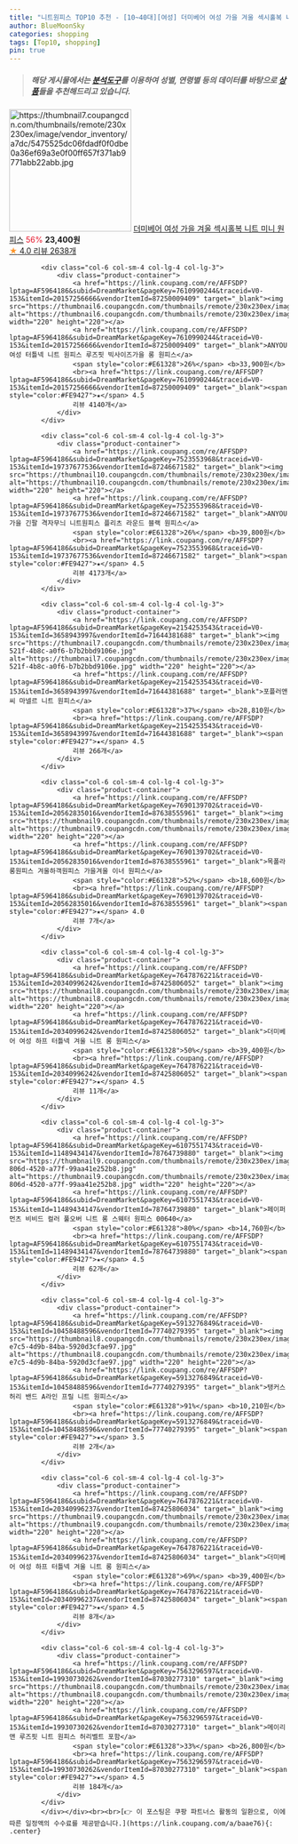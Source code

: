 ```yaml
---
title: "니트원피스 TOP10 추천 - [10~40대][여성] 더미베어 여성 가을 겨울 섹시홀복 니트 미니 원피스"
author: BlueMoonSky
categories: shopping
tags: [Top10, shopping]
pin: true
---
```


> ##### 해당 게시물에서는 [**분석도구**](https://itemscout.io/)를 이용하여 **성별**, **연령별** 등의 데이터를 바탕으로 [**상품**](https://link.coupang.com/a/baae76)들을 추천해드리고 있습니다.
<div class="container"><div class="row">
            <div class="col-6 col-sm-4 col-lg-4 col-lg-3">
                <div class="product-container">
                    <a href="https://link.coupang.com/re/AFFSDP?lptag=AF5964186&subid=DreamMarket&pageKey=7647878769&traceid=V0-153&itemId=20341009731&vendorItemId=87425819181" target="_blank"><img src="https://thumbnail7.coupangcdn.com/thumbnails/remote/230x230ex/image/vendor_inventory/a7dc/5475525dc06fdadf0f0dbe0a36ef69a3e0f00ff657f371ab9771abb22abb.jpg" alt="https://thumbnail7.coupangcdn.com/thumbnails/remote/230x230ex/image/vendor_inventory/a7dc/5475525dc06fdadf0f0dbe0a36ef69a3e0f00ff657f371ab9771abb22abb.jpg" width="220" height="220"></a>
                    <a href="https://link.coupang.com/re/AFFSDP?lptag=AF5964186&subid=DreamMarket&pageKey=7647878769&traceid=V0-153&itemId=20341009731&vendorItemId=87425819181" target="_blank">더미베어 여성 가을 겨울 섹시홀복 니트 미니 원피스</a>
                    <span style="color:#E61328">56%</span> <b>23,400원</b>
                    <br><a href="https://link.coupang.com/re/AFFSDP?lptag=AF5964186&subid=DreamMarket&pageKey=7647878769&traceid=V0-153&itemId=20341009731&vendorItemId=87425819181" target="_blank"><span style="color:#FE9427">★</span> 4.0
                    리뷰 2638개</a>
                </div>
            </div>
            
            <div class="col-6 col-sm-4 col-lg-4 col-lg-3">
                <div class="product-container">
                    <a href="https://link.coupang.com/re/AFFSDP?lptag=AF5964186&subid=DreamMarket&pageKey=7610990244&traceid=V0-153&itemId=20157256666&vendorItemId=87250009409" target="_blank"><img src="https://thumbnail6.coupangcdn.com/thumbnails/remote/230x230ex/image/vendor_inventory/6737/463e4536333f86a4613440fbbf3379c487258a29dd6517ea8b09fdd67f20.jpg" alt="https://thumbnail6.coupangcdn.com/thumbnails/remote/230x230ex/image/vendor_inventory/6737/463e4536333f86a4613440fbbf3379c487258a29dd6517ea8b09fdd67f20.jpg" width="220" height="220"></a>
                    <a href="https://link.coupang.com/re/AFFSDP?lptag=AF5964186&subid=DreamMarket&pageKey=7610990244&traceid=V0-153&itemId=20157256666&vendorItemId=87250009409" target="_blank">ANYOU 여성 터틀넥 니트 원피스 루즈핏 빅사이즈가을 롱 원피스</a>
                    <span style="color:#E61328">26%</span> <b>33,900원</b>
                    <br><a href="https://link.coupang.com/re/AFFSDP?lptag=AF5964186&subid=DreamMarket&pageKey=7610990244&traceid=V0-153&itemId=20157256666&vendorItemId=87250009409" target="_blank"><span style="color:#FE9427">★</span> 4.5
                    리뷰 4140개</a>
                </div>
            </div>
            
            <div class="col-6 col-sm-4 col-lg-4 col-lg-3">
                <div class="product-container">
                    <a href="https://link.coupang.com/re/AFFSDP?lptag=AF5964186&subid=DreamMarket&pageKey=7523553968&traceid=V0-153&itemId=19737677536&vendorItemId=87246671582" target="_blank"><img src="https://thumbnail10.coupangcdn.com/thumbnails/remote/230x230ex/image/vendor_inventory/3999/2bd32b1726f6e9fc5ec10fca151781182a105cad2c41667d422188943eed.jpg" alt="https://thumbnail10.coupangcdn.com/thumbnails/remote/230x230ex/image/vendor_inventory/3999/2bd32b1726f6e9fc5ec10fca151781182a105cad2c41667d422188943eed.jpg" width="220" height="220"></a>
                    <a href="https://link.coupang.com/re/AFFSDP?lptag=AF5964186&subid=DreamMarket&pageKey=7523553968&traceid=V0-153&itemId=19737677536&vendorItemId=87246671582" target="_blank">ANYOU 가을 긴팔 격자무늬 니트원피스 플리츠 라운드 블랙 원피스</a>
                    <span style="color:#E61328">26%</span> <b>39,800원</b>
                    <br><a href="https://link.coupang.com/re/AFFSDP?lptag=AF5964186&subid=DreamMarket&pageKey=7523553968&traceid=V0-153&itemId=19737677536&vendorItemId=87246671582" target="_blank"><span style="color:#FE9427">★</span> 4.5
                    리뷰 4173개</a>
                </div>
            </div>
            
            <div class="col-6 col-sm-4 col-lg-4 col-lg-3">
                <div class="product-container">
                    <a href="https://link.coupang.com/re/AFFSDP?lptag=AF5964186&subid=DreamMarket&pageKey=2154253543&traceid=V0-153&itemId=3658943997&vendorItemId=71644381688" target="_blank"><img src="https://thumbnail7.coupangcdn.com/thumbnails/remote/230x230ex/image/retail/images/2020/09/15/11/0/8e686361-521f-4b8c-a0f6-b7b2bbd9106e.jpg" alt="https://thumbnail7.coupangcdn.com/thumbnails/remote/230x230ex/image/retail/images/2020/09/15/11/0/8e686361-521f-4b8c-a0f6-b7b2bbd9106e.jpg" width="220" height="220"></a>
                    <a href="https://link.coupang.com/re/AFFSDP?lptag=AF5964186&subid=DreamMarket&pageKey=2154253543&traceid=V0-153&itemId=3658943997&vendorItemId=71644381688" target="_blank">포플러앤씨 마넬르 니트 원피스</a>
                    <span style="color:#E61328">37%</span> <b>28,810원</b>
                    <br><a href="https://link.coupang.com/re/AFFSDP?lptag=AF5964186&subid=DreamMarket&pageKey=2154253543&traceid=V0-153&itemId=3658943997&vendorItemId=71644381688" target="_blank"><span style="color:#FE9427">★</span> 4.5
                    리뷰 266개</a>
                </div>
            </div>
            
            <div class="col-6 col-sm-4 col-lg-4 col-lg-3">
                <div class="product-container">
                    <a href="https://link.coupang.com/re/AFFSDP?lptag=AF5964186&subid=DreamMarket&pageKey=7690139702&traceid=V0-153&itemId=20562835016&vendorItemId=87638555961" target="_blank"><img src="https://thumbnail9.coupangcdn.com/thumbnails/remote/230x230ex/image/vendor_inventory/8fbc/0ca8b552965f91a4d4d4c8fed26d22cf0df6419fbcb691f6ba0e931896fb.jpg" alt="https://thumbnail9.coupangcdn.com/thumbnails/remote/230x230ex/image/vendor_inventory/8fbc/0ca8b552965f91a4d4d4c8fed26d22cf0df6419fbcb691f6ba0e931896fb.jpg" width="220" height="220"></a>
                    <a href="https://link.coupang.com/re/AFFSDP?lptag=AF5964186&subid=DreamMarket&pageKey=7690139702&traceid=V0-153&itemId=20562835016&vendorItemId=87638555961" target="_blank">목폴라롱원피스 겨울하객원피스 가을겨울 이너 원피스</a>
                    <span style="color:#E61328">52%</span> <b>18,600원</b>
                    <br><a href="https://link.coupang.com/re/AFFSDP?lptag=AF5964186&subid=DreamMarket&pageKey=7690139702&traceid=V0-153&itemId=20562835016&vendorItemId=87638555961" target="_blank"><span style="color:#FE9427">★</span> 4.0
                    리뷰 7개</a>
                </div>
            </div>
            
            <div class="col-6 col-sm-4 col-lg-4 col-lg-3">
                <div class="product-container">
                    <a href="https://link.coupang.com/re/AFFSDP?lptag=AF5964186&subid=DreamMarket&pageKey=7647876221&traceid=V0-153&itemId=20340996242&vendorItemId=87425806052" target="_blank"><img src="https://thumbnail8.coupangcdn.com/thumbnails/remote/230x230ex/image/vendor_inventory/9c14/1931bc9ad23c8370fd19e2687aad37ee8d852a042ccc3ea198f4c9a0b2d3.jpg" alt="https://thumbnail8.coupangcdn.com/thumbnails/remote/230x230ex/image/vendor_inventory/9c14/1931bc9ad23c8370fd19e2687aad37ee8d852a042ccc3ea198f4c9a0b2d3.jpg" width="220" height="220"></a>
                    <a href="https://link.coupang.com/re/AFFSDP?lptag=AF5964186&subid=DreamMarket&pageKey=7647876221&traceid=V0-153&itemId=20340996242&vendorItemId=87425806052" target="_blank">더미베어 여성 하프 터틀넥 겨울 니트 롱 원피스</a>
                    <span style="color:#E61328">50%</span> <b>39,400원</b>
                    <br><a href="https://link.coupang.com/re/AFFSDP?lptag=AF5964186&subid=DreamMarket&pageKey=7647876221&traceid=V0-153&itemId=20340996242&vendorItemId=87425806052" target="_blank"><span style="color:#FE9427">★</span> 4.5
                    리뷰 11개</a>
                </div>
            </div>
            
            <div class="col-6 col-sm-4 col-lg-4 col-lg-3">
                <div class="product-container">
                    <a href="https://link.coupang.com/re/AFFSDP?lptag=AF5964186&subid=DreamMarket&pageKey=6107551743&traceid=V0-153&itemId=11489434147&vendorItemId=78764739880" target="_blank"><img src="https://thumbnail9.coupangcdn.com/thumbnails/remote/230x230ex/image/retail/images/2021/10/05/11/0/b2601cb5-806d-4520-a77f-99aa41e252b8.jpg" alt="https://thumbnail9.coupangcdn.com/thumbnails/remote/230x230ex/image/retail/images/2021/10/05/11/0/b2601cb5-806d-4520-a77f-99aa41e252b8.jpg" width="220" height="220"></a>
                    <a href="https://link.coupang.com/re/AFFSDP?lptag=AF5964186&subid=DreamMarket&pageKey=6107551743&traceid=V0-153&itemId=11489434147&vendorItemId=78764739880" target="_blank">페이퍼먼츠 비비드 컬러 풀오버 니트 롱 스웨터 원피스 00640</a>
                    <span style="color:#E61328">80%</span> <b>14,760원</b>
                    <br><a href="https://link.coupang.com/re/AFFSDP?lptag=AF5964186&subid=DreamMarket&pageKey=6107551743&traceid=V0-153&itemId=11489434147&vendorItemId=78764739880" target="_blank"><span style="color:#FE9427">★</span> 4.5
                    리뷰 62개</a>
                </div>
            </div>
            
            <div class="col-6 col-sm-4 col-lg-4 col-lg-3">
                <div class="product-container">
                    <a href="https://link.coupang.com/re/AFFSDP?lptag=AF5964186&subid=DreamMarket&pageKey=5913276849&traceid=V0-153&itemId=10458488596&vendorItemId=77740279395" target="_blank"><img src="https://thumbnail8.coupangcdn.com/thumbnails/remote/230x230ex/image/retail/images/2021/07/26/16/0/804b7e31-e7c5-4d9b-84ba-5920d3cfae97.jpg" alt="https://thumbnail8.coupangcdn.com/thumbnails/remote/230x230ex/image/retail/images/2021/07/26/16/0/804b7e31-e7c5-4d9b-84ba-5920d3cfae97.jpg" width="220" height="220"></a>
                    <a href="https://link.coupang.com/re/AFFSDP?lptag=AF5964186&subid=DreamMarket&pageKey=5913276849&traceid=V0-153&itemId=10458488596&vendorItemId=77740279395" target="_blank">탱커스 허리 밴드 A라인 프릴 니트 원피스</a>
                    <span style="color:#E61328">91%</span> <b>10,210원</b>
                    <br><a href="https://link.coupang.com/re/AFFSDP?lptag=AF5964186&subid=DreamMarket&pageKey=5913276849&traceid=V0-153&itemId=10458488596&vendorItemId=77740279395" target="_blank"><span style="color:#FE9427">★</span> 3.5
                    리뷰 2개</a>
                </div>
            </div>
            
            <div class="col-6 col-sm-4 col-lg-4 col-lg-3">
                <div class="product-container">
                    <a href="https://link.coupang.com/re/AFFSDP?lptag=AF5964186&subid=DreamMarket&pageKey=7647876221&traceid=V0-153&itemId=20340996237&vendorItemId=87425806034" target="_blank"><img src="https://thumbnail9.coupangcdn.com/thumbnails/remote/230x230ex/image/vendor_inventory/19a3/ca2f558f3e283d6a11b021e9ed7cd8a849b26d1de9866ea6669349de52c5.jpg" alt="https://thumbnail9.coupangcdn.com/thumbnails/remote/230x230ex/image/vendor_inventory/19a3/ca2f558f3e283d6a11b021e9ed7cd8a849b26d1de9866ea6669349de52c5.jpg" width="220" height="220"></a>
                    <a href="https://link.coupang.com/re/AFFSDP?lptag=AF5964186&subid=DreamMarket&pageKey=7647876221&traceid=V0-153&itemId=20340996237&vendorItemId=87425806034" target="_blank">더미베어 여성 하프 터틀넥 겨울 니트 롱 원피스</a>
                    <span style="color:#E61328">69%</span> <b>39,400원</b>
                    <br><a href="https://link.coupang.com/re/AFFSDP?lptag=AF5964186&subid=DreamMarket&pageKey=7647876221&traceid=V0-153&itemId=20340996237&vendorItemId=87425806034" target="_blank"><span style="color:#FE9427">★</span> 4.5
                    리뷰 8개</a>
                </div>
            </div>
            
            <div class="col-6 col-sm-4 col-lg-4 col-lg-3">
                <div class="product-container">
                    <a href="https://link.coupang.com/re/AFFSDP?lptag=AF5964186&subid=DreamMarket&pageKey=7563296597&traceid=V0-153&itemId=19930730262&vendorItemId=87030277310" target="_blank"><img src="https://thumbnail8.coupangcdn.com/thumbnails/remote/230x230ex/image/vendor_inventory/5511/3316793c20f9ad0355d67bf749bbf032e7365f0c3611ad0f07bcf372beb9.jpg" alt="https://thumbnail8.coupangcdn.com/thumbnails/remote/230x230ex/image/vendor_inventory/5511/3316793c20f9ad0355d67bf749bbf032e7365f0c3611ad0f07bcf372beb9.jpg" width="220" height="220"></a>
                    <a href="https://link.coupang.com/re/AFFSDP?lptag=AF5964186&subid=DreamMarket&pageKey=7563296597&traceid=V0-153&itemId=19930730262&vendorItemId=87030277310" target="_blank">메이리앤 루즈핏 니트 원피스 허리벨트 포함</a>
                    <span style="color:#E61328">33%</span> <b>26,800원</b>
                    <br><a href="https://link.coupang.com/re/AFFSDP?lptag=AF5964186&subid=DreamMarket&pageKey=7563296597&traceid=V0-153&itemId=19930730262&vendorItemId=87030277310" target="_blank"><span style="color:#FE9427">★</span> 4.5
                    리뷰 184개</a>
                </div>
            </div>
            </div></div><br><br>[👉 이 포스팅은 쿠팡 파트너스 활동의 일환으로, 이에 따른 일정액의 수수료를 제공받습니다.](https://link.coupang.com/a/baae76){: .center}